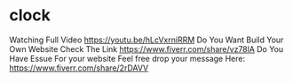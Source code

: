 # clock
Watching Full Video https://youtu.be/hLcVxrniRRM
Do You Want Build Your Own Website Check The Link https://www.fiverr.com/share/vz78lA
Do You Have Essue For your website Feel free drop your message Here: https://www.fiverr.com/share/2rDAVV
